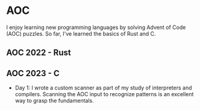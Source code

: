 # AOC
I enjoy learning new programming languages by solving Advent of Code (AOC) puzzles. So far, I've learned the basics of Rust and C.

## AOC 2022 - Rust

## AOC 2023 - C
- Day 1: I wrote a custom scanner as part of my study of interpreters and compilers. Scanning the AOC input to recognize patterns is an excellent way to grasp the fundamentals.
